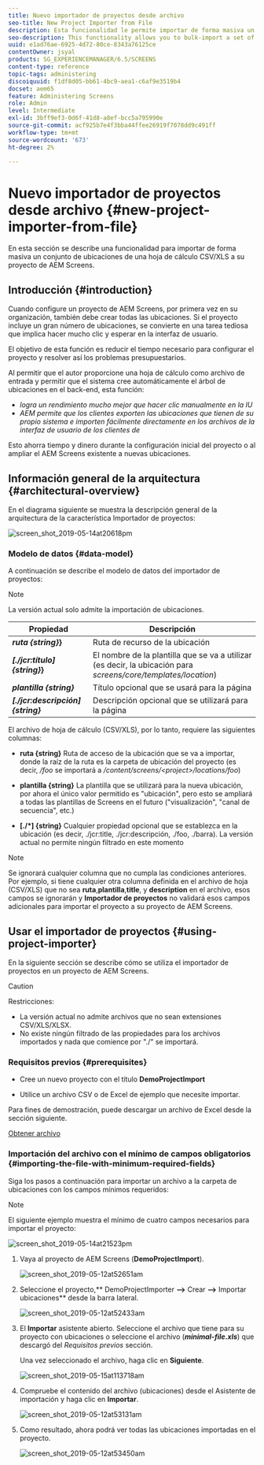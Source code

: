 ```yaml
---
title: Nuevo importador de proyectos desde archivo
seo-title: New Project Importer from File
description: Esta funcionalidad le permite importar de forma masiva un conjunto de ubicaciones de una hoja de cálculo CSV/XLS a su proyecto de AEM Screens.
seo-description: This functionality allows you to bulk-import a set of locations from a CSV/XLS spreadsheet to your AEM Screens project.
uuid: e1ad76ae-6925-4d72-80ce-8343a76125ce
contentOwner: jsyal
products: SG_EXPERIENCEMANAGER/6.5/SCREENS
content-type: reference
topic-tags: administering
discoiquuid: f1df8d05-bb61-4bc9-aea1-c6af9e3519b4
docset: aem65
feature: Administering Screens
role: Admin
level: Intermediate
exl-id: 3bff9ef3-0d6f-41d8-a8ef-bcc5a795990e
source-git-commit: acf925b7e4f3bba44ffee26919f7078dd9c491ff
workflow-type: tm+mt
source-wordcount: '673'
ht-degree: 2%

---
```


# Nuevo importador de proyectos desde archivo {#new-project-importer-from-file}

En esta sección se describe una funcionalidad para importar de forma masiva un conjunto de ubicaciones de una hoja de cálculo CSV/XLS a su proyecto de AEM Screens.

## Introducción {#introduction}

Cuando configure un proyecto de AEM Screens, por primera vez en su organización, también debe crear todas las ubicaciones. Si el proyecto incluye un gran número de ubicaciones, se convierte en una tarea tediosa que implica hacer mucho clic y esperar en la interfaz de usuario.

El objetivo de esta función es reducir el tiempo necesario para configurar el proyecto y resolver así los problemas presupuestarios.

Al permitir que el autor proporcione una hoja de cálculo como archivo de entrada y permitir que el sistema cree automáticamente el árbol de ubicaciones en el back-end, esta función:

* *logra un rendimiento mucho mejor que hacer clic manualmente en la IU*
* *AEM permite que los clientes exporten las ubicaciones que tienen de su propio sistema e importen fácilmente directamente en los archivos de la interfaz de usuario de los clientes de*

Esto ahorra tiempo y dinero durante la configuración inicial del proyecto o al ampliar el AEM Screens existente a nuevas ubicaciones.

## Información general de la arquitectura {#architectural-overview}

En el diagrama siguiente se muestra la descripción general de la arquitectura de la característica Importador de proyectos:

![screen_shot_2019-05-14at20618pm](assets/screen_shot_2019-05-14at20618pm.png)

### Modelo de datos {#data-model}

A continuación se describe el modelo de datos del importador de proyectos:

>[!NOTE]
>
>La versión actual solo admite la importación de ubicaciones.

| **Propiedad** | **Descripción** |
|---|---|
| ***ruta {string}*}** | Ruta de recurso de la ubicación |
| ***[./jcr:título] {string}*}** | El nombre de la plantilla que se va a utilizar (es decir, la ubicación para *screens/core/templates/location*) |
| ***plantilla {string}*** | Título opcional que se usará para la página |
| ***[./jcr:descripción] {string}*** | Descripción opcional que se utilizará para la página |

El archivo de hoja de cálculo (CSV/XLS), por lo tanto, requiere las siguientes columnas:

* **ruta {string}** Ruta de acceso de la ubicación que se va a importar, donde la raíz de la ruta es la carpeta de ubicación del proyecto (es decir, */foo* se importará a */content/screens/&lt;project>/locations/foo*)

* **plantilla {string}** La plantilla que se utilizará para la nueva ubicación, por ahora el único valor permitido es &quot;ubicación&quot;, pero esto se ampliará a todas las plantillas de Screens en el futuro (&quot;visualización&quot;, &quot;canal de secuencia&quot;, etc.)
* **[./*] {string}** Cualquier propiedad opcional que se establezca en la ubicación (es decir, ./jcr:title, ./jcr:descripción, ./foo, ./barra). La versión actual no permite ningún filtrado en este momento

>[!NOTE]
>
>Se ignorará cualquier columna que no cumpla las condiciones anteriores. Por ejemplo, si tiene cualquier otra columna definida en el archivo de hoja (CSV/XLS) que no sea **ruta**,**plantilla**,**title**, y **description** en el archivo, esos campos se ignorarán y **Importador de proyectos** no validará esos campos adicionales para importar el proyecto a su proyecto de AEM Screens.

## Usar el importador de proyectos {#using-project-importer}

En la siguiente sección se describe cómo se utiliza el importador de proyectos en un proyecto de AEM Screens.

>[!CAUTION]
>
>Restricciones:
>
>* La versión actual no admite archivos que no sean extensiones CSV/XLS/XLSX.
>* No existe ningún filtrado de las propiedades para los archivos importados y nada que comience por &quot;./&quot; se importará.
>


### Requisitos previos {#prerequisites}

* Cree un nuevo proyecto con el título **DemoProjectImport**

* Utilice un archivo CSV o de Excel de ejemplo que necesite importar.

Para fines de demostración, puede descargar un archivo de Excel desde la sección siguiente.

[Obtener archivo](assets/minimal-file.xls)

### Importación del archivo con el mínimo de campos obligatorios {#importing-the-file-with-minimum-required-fields}

Siga los pasos a continuación para importar un archivo a la carpeta de ubicaciones con los campos mínimos requeridos:

>[!NOTE]
>
>El siguiente ejemplo muestra el mínimo de cuatro campos necesarios para importar el proyecto:

![screen_shot_2019-05-14at21523pm](assets/screen_shot_2019-05-14at21523pm.png)

1. Vaya al proyecto de AEM Screens (**DemoProjectImport**).

   ![screen_shot_2019-05-12at52651am](assets/screen_shot_2019-05-12at52651am.png)

1. Seleccione el proyecto,** DemoProjectImporter **—>** Crear **—>** Importar ubicaciones** desde la barra lateral.

   ![screen_shot_2019-05-12at52433am](assets/screen_shot_2019-05-12at52433am.png)

1. El **Importar** asistente abierto. Seleccione el archivo que tiene para su proyecto con ubicaciones o seleccione el archivo (***minimal-file.xls***) que descargó del *Requisitos previos* sección.

   Una vez seleccionado el archivo, haga clic en **Siguiente**.

   ![screen_shot_2019-05-15at113718am](assets/screen_shot_2019-05-15at113718am.png)

1. Compruebe el contenido del archivo (ubicaciones) desde el Asistente de importación y haga clic en **Importar**.

   ![screen_shot_2019-05-12at53131am](assets/screen_shot_2019-05-12at53131am.png)

1. Como resultado, ahora podrá ver todas las ubicaciones importadas en el proyecto.

   ![screen_shot_2019-05-12at53450am](assets/screen_shot_2019-05-12at53450am.png)
